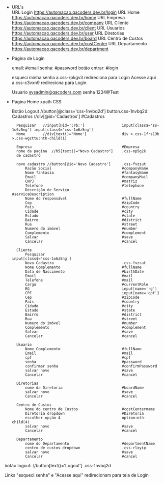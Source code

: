 -   URL's  
	URL Login				https://automacao.qacoders.dev.br/login
	URL Home 				https://automacao.qacoders.dev.br/home
	URL Empresa 			https://automacao.qacoders.dev.br/company
	URL Cliente 			https://automacao.qacoders.dev.br/client
	URL Usuarios			https://automacao.qacoders.dev.br/user
	URL Diretorias			https://automacao.qacoders.dev.br/board
	URL Centro de Custos	https://automacao.qacoders.dev.br/costCenter
	URL Departamento		https://automacao.qacoders.dev.br/department

- Página de Login

	email: 							#email
	senha: 							#password
	botão entrar: 					#login

	esqueci minha senha 			 a.css-rpkgv3      redireciona para Login
	Acesse aqui          			 a.css-c3vxn9	   redireciona para Login

	Usuario  sysadmin@qacoders.com
	senha    1234@Test

- Página Home			xpath							CSS

	Botão Logout  	//button[@class='css-1nvbq2d']		button.css-1nvbq2d
	Cadastros		//div[@id='Cadastros']				#Cadastros
		
		Pesquisar   //input[@id=':rb:']         		input[class$='ss-1o6z5ng'] input[class$='css-1o6z5ng']
		Nome		//div[text()='Nome']				div >.css-1frs13b >.css-wgzttu:nth-child(1)

		Empresa											#Empresa
		nome da pagina  //h5[text()="Novo Cadastro"]	.css-np5g2k
		de cadastro

		novo cadastro //button[@id='Novo Cadastro']		.css-fvzsut
			Razão Social								#companyName
			Nome fantasia								#fantasyName
			Email										#companyMail
			CNPJ										#matriz
			Telefone									#telephone
			Descrição de Serviço						#serviceDescription
			Nome do responsável							#fullName
			Cep 										#zipCode
			País 										#country
			Cidade										#city
			Estado										#state
			Bairro 										#district
			Rua 										#street
			Numero do imóvel 							#number
			Complemento									#complement
			Salvar										#save
			Cancelar									#cancel

		Cliente
			Pesquisar 									input[class$='css-1o6z5ng']
			Novo Cadastro								.css-fvzsut
			Nome Complemento							#fullName
			Data de Nascimento 							#birthDate
			Email 										#mail
			Telefone									#mail
			Cargo										#currentRole
			RG											input[name='rg']
			CPF 										input[name='cpf']
			Cep 										#zipCode
			País 										#country
			Cidade										#city
			Estado										#state
			Bairro 										#district
			Rua 										#street
			Numero do imóvel 							#number
			Complemento									#complement
			Salvar										#save
			Cancelar									#cancel

		Usuario
			Nome Complemento							#fullName
			Email 										#mail
			cpf											#cpf
			senha										#password
			confirmar senha 							#confirmPassword
			salvar novo									#save
			Cancelar									#cancel

		Diretorias
			nome da Diretoria							#boardName
			salvar novo									#save
			Cancelar									#cancel

		Centro de Custos
			Nome do centro de Custos					#costCentername
			Diretoria dropdown							#Diretoria
			escolher opção 4							option:nth-child(4)
			salvar novo									#save
			Cancelar									#cancel

		Departamento
			nome do Departamento						#departmentName
			centro de custos dropdown					.css-rlxyip
			salvar novo									#save
			Cancelar									#cancel

botão logout: 	//button[text()='Logout']				.css-1nvbq2d


Links "esqueci senha" e "Acesse aqui" redirecionam para tela de Login
